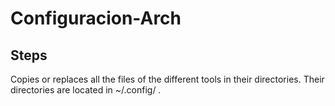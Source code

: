 # Configuracion-Arch

## Steps

Copies or replaces all the files of the different tools in their directories. Their directories are located in ~/.config/ .
